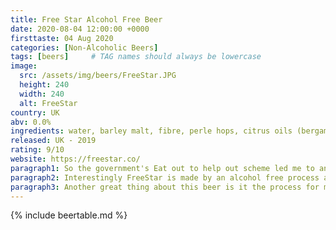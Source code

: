```yaml
---
title: Free Star Alcohol Free Beer
date: 2020-08-04 12:00:00 +0000
firsttaste: 04 Aug 2020
categories: [Non-Alcoholic Beers]
tags: [beers]     # TAG names should always be lowercase
image:
  src: /assets/img/beers/FreeStar.JPG
  height: 240
  width: 240
  alt: FreeStar
country: UK
abv: 0.0%
ingredients: water, barley malt, fibre, perle hops, citrus oils (bergamot, pomelo, lemon, lime), natural flavouring, Quillaia bark extract, Isohop
released: UK - 2019
rating: 9/10
website: https://freestar.co/
paragraph1: So the government's Eat out to help out scheme led me to another new beer. We booked an outside table at The Trout at Tadpole Bridge and the meal was really good but topped off by the FreeStar beer.
paragraph2: Interestingly FreeStar is made by an alcohol free process and that comes across in the taste which was nice and refreshing, with light citrus tastes giving way to the perle hops coming through as a savoury twist.
paragraph3: Another great thing about this beer is it the process for making emits 90% less CO2 than the industry average also with 80% less water and 70% less waste compared to the processes used in regular beer.
---
```

{% include beertable.md %}
